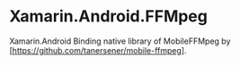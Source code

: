 # Xamarin.Android.FFMpeg
Xamarin.Android Binding native library of MobileFFMpeg by [https://github.com/tanersener/mobile-ffmpeg]. 
